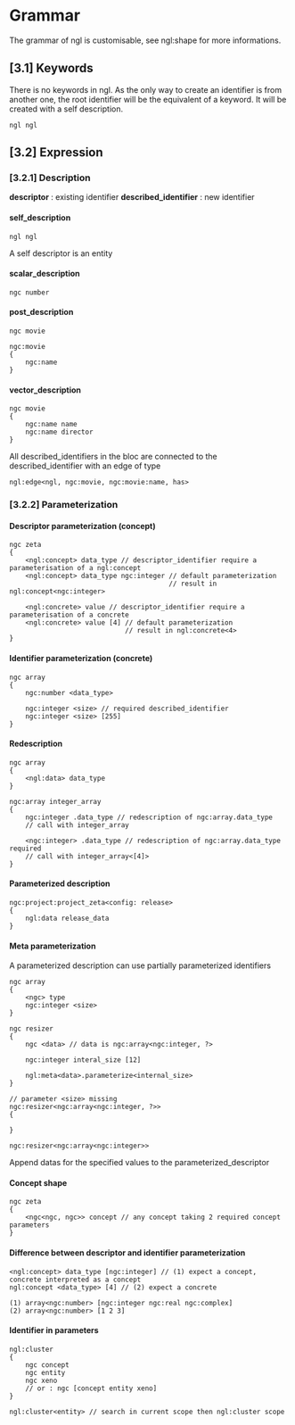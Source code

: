 # Grammar

The grammar of ngl is customisable, see ngl:shape for more informations.

## [3.1] Keywords

There is no keywords in ngl. As the only way to create an identifier is from another one, the root identifier will be the equivalent of a keyword. It will be created with a self description.

```
ngl ngl
```
## [3.2] Expression

### [3.2.1] Description

**descriptor** : existing identifier
**described_identifier** : new identifier

#### self_description

`ngl ngl`

A self descriptor is an entity

#### scalar_description

`ngc number`

#### post_description

````
ngc movie

ngc:movie
{
    ngc:name
}
````

#### vector_description

```
ngc movie
{
    ngc:name name
    ngc:name director
}
```

All described_identifiers in the bloc are connected to the described_identifier with an edge of type <has>

`ngl:edge<ngl, ngc:movie, ngc:movie:name, has>`

### [3.2.2] Parameterization

#### Descriptor parameterization (concept)

```
ngc zeta
{
    <ngl:concept> data_type // descriptor_identifier require a parameterisation of a ngl:concept
    <ngl:concept> data_type ngc:integer // default parameterization
                                        // result in ngl:concept<ngc:integer>
    
    <ngl:concrete> value // descriptor_identifier require a parameterisation of a concrete
    <ngl:concrete> value [4] // default parameterization
                             // result in ngl:concrete<4>    
}
```

#### Identifier parameterization (concrete)

```
ngc array
{
    ngc:number <data_type>

    ngc:integer <size> // required described_identifier
    ngc:integer <size> [255]
}
```

#### Redescription

```
ngc array
{
    <ngl:data> data_type
}

ngc:array integer_array
{
    ngc:integer .data_type // redescription of ngc:array.data_type
    // call with integer_array
     
    <ngc:integer> .data_type // redescription of ngc:array.data_type required
    // call with integer_array<[4]>
}
```

#### Parameterized description

```
ngc:project:project_zeta<config: release>
{
    ngl:data release_data
}
```

#### Meta parameterization

A parameterized description can use partially parameterized identifiers

```
ngc array
{
    <ngc> type
    ngc:integer <size>
}

ngc resizer
{
    ngc <data> // data is ngc:array<ngc:integer, ?>
    
    ngc:integer interal_size [12]
    
    ngl:meta<data>.parameterize<internal_size>
}

// parameter <size> missing
ngc:resizer<ngc:array<ngc:integer, ?>>
{
    
}

ngc:resizer<ngc:array<ngc:integer>>

```

Append datas for the specified values to the parameterized_descriptor

#### Concept shape

```
ngc zeta
{
    <ngc<ngc, ngc>> concept // any concept taking 2 required concept parameters
}
```

#### Difference between descriptor and identifier parameterization

```
<ngl:concept> data_type [ngc:integer] // (1) expect a concept, concrete interpreted as a concept
ngl:concept <data_type> [4] // (2) expect a concrete

(1) array<ngc:number> [ngc:integer ngc:real ngc:complex]
(2) array<ngc:number> [1 2 3]
```

#### Identifier in parameters

```
ngl:cluster
{
    ngc concept
    ngc entity
    ngc xeno
    // or : ngc [concept entity xeno]
}

ngl:cluster<entity> // search in current scope then ngl:cluster scope
```
